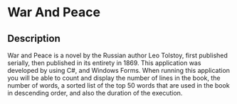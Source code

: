 # War And Peace

## Description
War and Peace is a novel by the Russian author Leo Tolstoy, first published serially, then published in its entirety in 1869. This application was developed by using C#, and Windows Forms. When running this application you will be able to count and display the number of lines in the book, the number of words, a sorted list of the top 50 words that are used in the book in descending order, and also the duration of the execution.